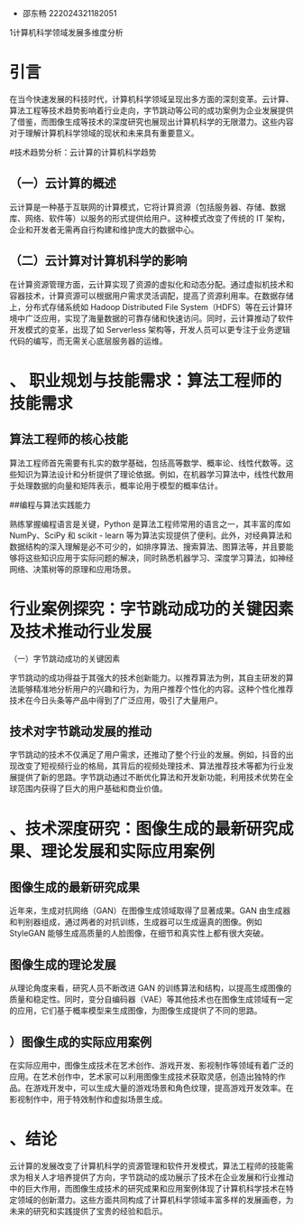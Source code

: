 ﻿ - 邵东畅 222024321182051

1计算机科学领域发展多维度分析

# 引言

在当今快速发展的科技时代，计算机科学领域呈现出多方面的深刻变革。云计算、算法工程等技术趋势影响着行业走向，字节跳动等公司的成功案例为企业发展提供了借鉴，而图像生成等技术的深度研究也展现出计算机科学的无限潜力。这些内容对于理解计算机科学领域的现状和未来具有重要意义。

#技术趋势分析：云计算的计算机科学趋势

## （一）云计算的概述

云计算是一种基于互联网的计算模式，它将计算资源（包括服务器、存储、数据库、网络、软件等）以服务的形式提供给用户。这种模式改变了传统的 IT 架构，企业和开发者无需再自行构建和维护庞大的数据中心。

## （二）云计算对计算机科学的影响

在计算资源管理方面，云计算实现了资源的虚拟化和动态分配。通过虚拟机技术和容器技术，计算资源可以根据用户需求灵活调配，提高了资源利用率。在数据存储上，分布式存储系统如 Hadoop Distributed File System（HDFS）等在云计算环境中广泛应用，实现了海量数据的可靠存储和快速访问。同时，云计算推动了软件开发模式的变革，出现了如 Serverless 架构等，开发人员可以更专注于业务逻辑代码的编写，而无需关心底层服务器的运维。

# 、 职业规划与技能需求：算法工程师的技能需求

## 算法工程师的核心技能

算法工程师首先需要有扎实的数学基础，包括高等数学、概率论、线性代数等。这些知识为算法设计和分析提供了理论依据。例如，在机器学习算法中，线性代数用于处理数据的向量和矩阵表示，概率论用于模型的概率估计。

##编程与算法实践能力

熟练掌握编程语言是关键，Python 是算法工程师常用的语言之一，其丰富的库如 NumPy、SciPy 和 scikit - learn 等为算法实现提供了便利。此外，对经典算法和数据结构的深入理解是必不可少的，如排序算法、搜索算法、图算法等，并且要能够将这些知识应用于实际问题的解决，同时熟悉机器学习、深度学习算法，如神经网络、决策树等的原理和应用场景。

# 行业案例探究：字节跳动成功的关键因素及技术推动行业发展

（一）字节跳动成功的关键因素

字节跳动的成功得益于其强大的技术创新能力。以推荐算法为例，其自主研发的算法能够精准地分析用户的兴趣和行为，为用户推荐个性化的内容。这种个性化推荐技术在今日头条等产品中得到了广泛应用，吸引了大量用户。

## 技术对字节跳动发展的推动

字节跳动的技术不仅满足了用户需求，还推动了整个行业的发展。例如，抖音的出现改变了短视频行业的格局，其背后的视频处理技术、算法推荐技术等都为行业发展提供了新的思路。字节跳动通过不断优化算法和开发新功能，利用技术优势在全球范围内获得了巨大的用户基础和商业价值。

# 、技术深度研究：图像生成的最新研究成果、理论发展和实际应用案例

## 图像生成的最新研究成果

近年来，生成对抗网络（GAN）在图像生成领域取得了显著成果。GAN 由生成器和判别器组成，通过两者的对抗训练，生成器可以生成逼真的图像。例如 StyleGAN 能够生成高质量的人脸图像，在细节和真实性上都有很大突破。

## 图像生成的理论发展

从理论角度来看，研究人员不断改进 GAN 的训练算法和结构，以提高生成图像的质量和稳定性。同时，变分自编码器（VAE）等其他技术也在图像生成领域有一定的应用，它们基于概率模型来生成图像，为图像生成提供了不同的思路。

## ）图像生成的实际应用案例

在实际应用中，图像生成技术在艺术创作、游戏开发、影视制作等领域有着广泛的应用。在艺术创作中，艺术家可以利用图像生成技术获取灵感，创造出独特的作品。在游戏开发中，可以生成大量的游戏场景和角色纹理，提高游戏开发效率。在影视制作中，用于特效制作和虚拟场景生成。

# 、结论

云计算的发展改变了计算机科学的资源管理和软件开发模式，算法工程师的技能需求为相关人才培养提供了方向，字节跳动的成功展示了技术在企业发展和行业推动中的巨大作用，而图像生成技术的研究成果和应用案例体现了计算机科学技术在特定领域的创新潜力。这些方面共同构成了计算机科学领域丰富多样的发展画卷，为未来的研究和实践提供了宝贵的经验和启示。

